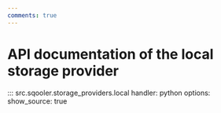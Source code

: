 ```yaml
---
comments: true
---
```


# API documentation of the local storage provider

::: src.sqooler.storage_providers.local
    handler: python 
    options:
      show_source: true